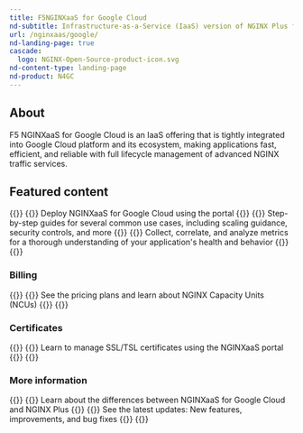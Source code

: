 ```yaml
---
title: F5NGINXaaS for Google Cloud
nd-subtitle: Infrastructure-as-a-Service (IaaS) version of NGINX Plus for your Google Cloud application stack
url: /nginxaas/google/
nd-landing-page: true
cascade:
  logo: NGINX-Open-Source-product-icon.svg
nd-content-type: landing-page
nd-product: N4GC
---
```


## About

F5 NGINXaaS for Google Cloud is an IaaS offering that is tightly integrated
into Google Cloud platform and its ecosystem, making applications fast, efficient,
and reliable with full lifecycle management of advanced NGINX traffic services.

## Featured content

{{<card-section showAsCards="true" isFeaturedSection="true">}}
  {{<card title="Getting started" titleUrl="/nginxaas/google/getting-started/" icon="power">}}
    Deploy NGINXaaS for Google Cloud using the portal
  {{</card>}}
  {{<card title="Quickstart guides" titleUrl="/nginxaas/google/quickstart/" icon="square-play">}}
    Step-by-step guides for several common use cases, including scaling guidance, security controls, and more
  {{</card>}}
  {{<card title="Logging and monitoring" titleUrl="/nginxaas/google/monitoring/" icon="eye">}}
    Collect, correlate, and analyze metrics for a thorough understanding of your application's health and behavior
  {{</card>}}
{{</card-section>}}

### Billing


{{<card-section showAsCards="true" >}}
  {{<card title="Marketplace billing" titleUrl="/nginxaas/google/billing/overview/" icon="wallet">}}
    See the pricing plans and learn about NGINX Capacity Units (NCUs)
  {{</card>}}
{{</card-section>}}

### Certificates

{{<card-section showAsCards="true" >}}
  {{<card title="Add certificates using the NGINXaaS portal" titleUrl="/nginxaas/google/getting-started/ssl-tls-certificates/ssl-tls-certificates-portal/" icon="shield-check">}}
    Learn to manage SSL/TSL certificates using the NGINXaaS portal
  {{</card>}}
{{</card-section>}}

### More information
{{<card-section showAsCards="true" >}}
  {{<card title="Feature comparison" titleUrl="/nginxaas/google/overview/feature-comparison/" icon="git-compare-arrows">}}
    Learn about the differences between NGINXaaS for Google Cloud and NGINX Plus
  {{</card>}}
  {{<card title="Changelog" titleUrl="/nginxaas/google/changelog/" icon="file-clock">}}
    See the latest updates: New features, improvements, and bug fixes
  {{</card>}}
{{</card-section>}}
